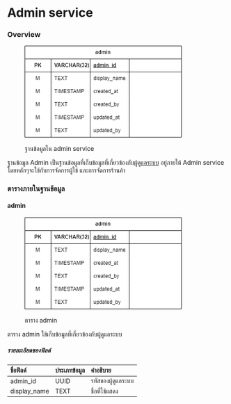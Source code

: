# Admin service

### Overview

<figure><img src="../../../.gitbook/assets/admin.drawio.png" alt=""><figcaption><p>ฐานข้อมูลใน admin service</p></figcaption></figure>

ฐานข้อมูล Admin เป็นฐานข้อมูลที่เก็บข้อมูลที่เกี่ยวข้องกับ[ผู้ดูแลระบบ](../../ux-ui/user-interface/admin.md) อยู่ภายใต้ Admin service โดยหลักๆจะใช้กับการจัดการผู้ใช้ และการจัดการร้านค้า

### ตารางภายในฐานข้อมูล

#### admin

<figure><img src="../../../.gitbook/assets/admin.drawio.png"><figcaption><p>ตาราง admin</p></figcaption></figure>

ตาราง admin ใช้เก็บข้อมูลที่เกี่ยวข้องกับผู้ดูแลระบบ

##### รายละเอียดของฟิลด์

| ชื่อฟิลด์ | ประเภทข้อมูล | คำอธิบาย |
| :--- | :--- | :--- |
| admin_id | UUID | รหัสของผู้ดูแลระบบ |
| display_name | TEXT | ชื่อที่ใช้แสดง |